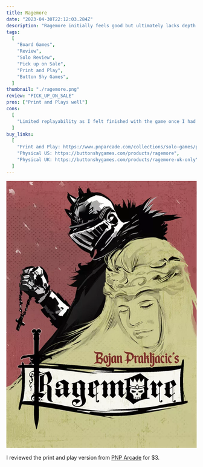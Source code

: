 ```yaml
---
title: Ragemore
date: "2023-04-30T22:12:03.284Z"
description: "Ragemore initially feels good but ultimately lacks depth and variety."
tags:
  [
    "Board Games",
    "Review",
    "Solo Review",
    "Pick up on Sale",
    "Print and Play",
    "Button Shy Games",
  ]
thumbnail: "./ragemore.png"
review: "PICK_UP_ON_SALE"
pros: ["Print and Plays well"]
cons:
  [
    "Limited replayability as I felt finished with the game once I had won a few times",
  ]
buy_links:
  [
    "Print and Play: https://www.pnparcade.com/collections/solo-games/products/ragemore",
    "Physical US: https://buttonshygames.com/products/ragemore",
    "Physical UK: https://buttonshygames.com/products/ragemore-uk-only",
  ]
---
```


![Ragemore Valley](./ragemore.png)

I reviewed the print and play version from [PNP Arcade](https://www.pnparcade.com/collections/solo-games/products/ragemore) for $3.
